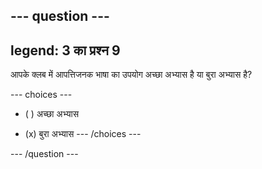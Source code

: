 --- question ---
---
legend: 3 का प्रश्न 9
---

आपके क्लब में आपत्तिजनक भाषा का उपयोग अच्छा अभ्यास है या बुरा अभ्यास है?

--- choices ---
- ( ) अच्छा अभ्यास

- (x) बुरा अभ्यास
--- /choices ---

--- /question ---
